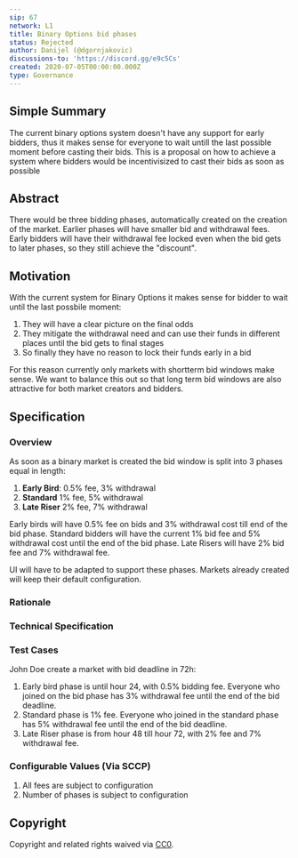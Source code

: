```yaml
---
sip: 67
network: L1
title: Binary Options bid phases
status: Rejected
author: Danijel (@dgornjakovic)
discussions-to: 'https://discord.gg/e9c5Cs'
created: 2020-07-05T00:00:00.000Z
type: Governance
---
```


<!--You can leave these HTML comments in your merged SIP and delete the visible duplicate text guides, they will not appear and may be helpful to refer to if you edit it again. This is the suggested template for new SIPs. Note that an SIP number will be assigned by an editor. When opening a pull request to submit your SIP, please use an abbreviated title in the filename, `sip-draft_title_abbrev.md`. The title should be 44 characters or less.-->


## Simple Summary
<!--"If you can't explain it simply, you don't understand it well enough." Simply describe the outcome the proposed changes intends to achieve. This should be non-technical and accessible to a casual community member.-->
The current binary options system doesn't have any support for early bidders, thus it makes sense for everyone to wait untill the last possible moment before casting their bids.
This is a proposal on how to achieve a system where bidders would be incentivisized to cast their bids as soon as possible

## Abstract
<!--A short (~200 word) description of the proposed change, the abstract should clearly describe the proposed change. This is what *will* be done if the SIP is implemented, not *why* it should be done or *how* it will be done. If the SIP proposes deploying a new contract, write, "we propose to deploy a new contract that will do x".-->
There would be three bidding phases, automatically created on the creation of the market. Earlier phases will have smaller bid and withdrawal fees. Early bidders will have their withdrawal fee locked even when the bid gets to later phases, so they still achieve the "discount".

## Motivation
<!--This is the problem statement. This is the *why* of the SIP. It should clearly explain *why* the current state of the protocol is inadequate.  It is critical that you explain *why* the change is needed, if the SIP proposes changing how something is calculated, you must address *why* the current calculation is innaccurate or wrong. This is not the place to describe how the SIP will address the issue!-->
With the current system for Binary Options it makes sense for bidder to wait until the last possbile moment:
1. They will have a clear picture on the final odds
2. They mitigate the withdrawal need and can use their funds in different places until the bid gets to final stages
3. So finally they have no reason to lock their funds early in a bid

For this reason currently only markets with shortterm bid windows make sense.
We want to balance this out so that long term bid windows are also attractive for both market creators and bidders.

## Specification
<!--The specification should describe the syntax and semantics of any new feature, there are five sections
1. Overview
2. Rationale
3. Technical Specification
4. Test Cases
5. Configurable Values
-->

### Overview
<!--This is a high level overview of *how* the SIP will solve the problem. The overview should clearly describe how the new feature will be implemented.-->
As soon as a binary market is created the bid window is split into 3 phases equal in length:
1. **Early Bird**: 0.5% fee, 3% withdrawal
2. **Standard** 1% fee, 5% withdrawal
3. **Late Riser** 2% fee, 7% withdrawal

Early birds will have 0.5% fee on bids and 3% withdrawal cost till end of the bid phase.
Standard bidders will have the current 1% bid fee and 5% withdrawal cost until the end of the bid phase.
Late Risers will have 2% bid fee and 7% withdrawal fee.


UI will have to be adapted to support these phases.
Markets already created will keep their default configuration.
### Rationale
<!--This is where you explain the reasoning behind how you propose to solve the problem. Why did you propose to implement the change in this way, what were the considerations and trade-offs. The rationale fleshes out what motivated the design and why particular design decisions were made. It should describe alternate designs that were considered and related work. The rationale may also provide evidence of consensus within the community, and should discuss important objections or concerns raised during discussion.-->

### Technical Specification
<!--The technical specification should outline the public API of the changes proposed. That is, changes to any of the interfaces Synthetix currently exposes or the creations of new ones.-->
  

### Test Cases
<!--Test cases for an implementation are mandatory for SIPs but can be included with the implementation..-->
John Doe create a market with bid deadline in 72h:
1. Early bird phase is until hour 24, with 0.5% bidding fee. Everyone who joined on the bid phase has 3% withdrawal fee until the end of the bid deadline.
2. Standard phase is 1% fee. Everyone who joined in the standard phase has 5% withdrawal fee until the end of the bid deadline.
3. Late Riser phase is from hour 48 till hour 72, with 2% fee and 7% withdrawal fee.

### Configurable Values (Via SCCP)
<!--Please list all values configurable via SCCP under this implementation.-->
1. All fees are subject to configuration
2. Number of phases is subject to configuration

## Copyright
Copyright and related rights waived via [CC0](https://creativecommons.org/publicdomain/zero/1.0/).
